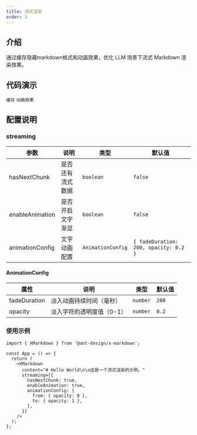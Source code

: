 ```yaml
---
title: 流式渲染
order: 3
---
```


## 介绍

通过缓存隐藏markdown格式和动画效果，优化 LLM 场景下流式 Markdown 渲染效果。

## 代码演示

<!-- prettier-ignore -->
<!-- <code src="./demo/streaming/typing.tsx" description="配合`Bubble`渲染">打字机效果</code> -->

<code src="./demo/streaming/format.tsx"  description="通过缓存隐藏 Markdown 格式">缓存</code> <code src="./demo/streaming/animation.tsx">动画效果</code>

## 配置说明

### streaming

| 参数            | 说明             | 类型              | 默认值                                |
| --------------- | ---------------- | ----------------- | ------------------------------------- |
| hasNextChunk    | 是否还有流式数据 | `boolean`         | `false`                               |
| enableAnimation | 是否开启文字渐显 | `boolean`         | `false`                               |
| animationConfig | 文字动画配置     | `AnimationConfig` | `{ fadeDuration: 200, opacity: 0.2 }` |

#### AnimationConfig

| 属性         | 说明                      | 类型     | 默认值 |
| ------------ | ------------------------- | -------- | ------ |
| fadeDuration | 淡入动画持续时间（毫秒）  | `number` | `200`  |
| opacity      | 淡入字符的透明度值（0-1） | `number` | `0.2`  |

### 使用示例

```tsx
import { XMarkdown } from '@ant-design/x-markdown';

const App = () => {
  return (
    <XMarkdown
      content="# Hello World\n\n这是一个流式渲染的示例。"
      streaming={{
        hasNextChunk: true,
        enableAnimation: true,
        animationConfig: {
          from: { opacity: 0 },
          to: { opacity: 1 },
        },
      }}
    />
  );
};
```
